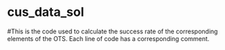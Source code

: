 # cus_data_sol
#This is the code used to calculate the success rate of the corresponding elements of the OTS.
Each line of code has a corresponding comment.
